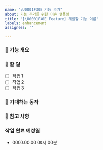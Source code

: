 ```yaml
---
name: "\U0001F30E 기능 추가"
about: 기능 추가를 위한 이슈 템플릿
title: "[\U0001F30E Feature] 개발할 기능 이름"
labels: enhancement
assignees: ''

---
```


### 📌 기능 개요
<!-- 추가하고 싶은 기능을 간략히 설명해주세요 -->

### 📌 할 일
- [ ] 작업 1
- [ ] 작업 2
- [ ] 작업 3

### 📌 기대하는 동작
<!-- 기능이 어떻게 동작해야 하는지 설명해주세요 -->

### 📌 참고 사항
<!-- 관련 문서, 레퍼런스 링크 등이 있다면 추가해주세요 -->

### 작업 완료 예정일
- 0000.00.00 00시 00분
